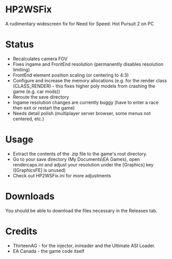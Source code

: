 # HP2WSFix
A rudimentary widescreen fix for Need for Speed: Hot Pursuit 2 on PC

# Status
- Recalculates camera FOV
- Fixes ingame and FrontEnd resolution (permanently disables resolution limiting)
- FrontEnd element position scaling (or centering to 4:3)
- Configure and increase the memory allocations (e.g. for the render class (CLASS_RENDER) - this fixes higher poly models from crashing the game (e.g. car mods))
- Reroute the save directory
- Ingame resolution changes are currently buggy (have to enter a race then exit or restart the game)
- Needs detail polish (multiplayer server browser, some menus not centered, etc.)

# Usage
- Extract the contents of the .zip file to the game's root directory.
- Go to your save directory (My Documents\EA Games), open rendercaps.ini and adjust your resolution under the [Graphics] key ([GraphicsFE] is unused)
- Check out HP2WSFix.ini for more adjustments

# Downloads
You should be able to download the files necessary in the Releases tab.

# Credits
- ThirteenAG - for the injector, inireader and the Ultimate ASI Loader.
- EA Canada - the game code itself
